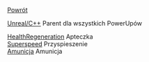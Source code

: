 [Powrót](../README.md)<br />

[Unreal/C++](https://github.com/grzedzicki/ShooterUE4/tree/main/PowerUp/UnrealC%2B%2B) Parent dla wszystkich PowerUpów<br />

  
[HealthRegeneration](HealthRegeneration.md) Apteczka<br />
[Superspeed](Superspeed.md) Przyspieszenie<br />
[Amunicja](Ammunition.md) Amunicja<br />
